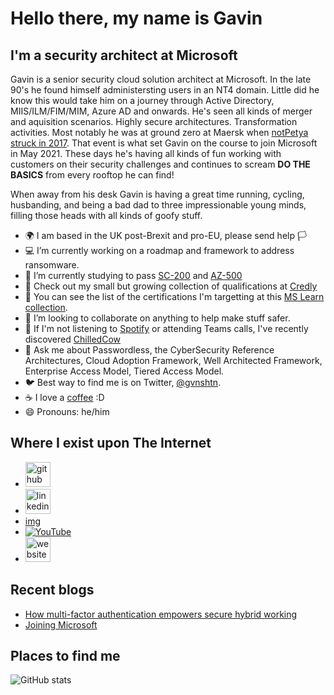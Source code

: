 # Hello there, my name is Gavin

## I'm a security architect at Microsoft

Gavin is a senior security cloud solution architect at Microsoft. In the late 90's he found himself administersting users in an NT4 domain. Little did he know this would take him on a journey through Active Directory, MIIS/ILM/FIM/MIM, Azure AD and onwards. He's seen all kinds of merger and aquisition scenarios. Highly secure architectures. Transformation activities. Most notably he was at ground zero at Maersk when [notPetya struck in 2017](https://gvnshtn.com/maersk-me-notpetya/). That event is what set Gavin on the course to join Microsoft in May 2021. These days he's having all kinds of fun working with customers on their security challenges and continues to scream **DO THE BASICS** from every rooftop he can find!

When away from his desk Gavin is having a great time running, cycling, husbanding, and being a bad dad to three impressionable young minds, filling those heads with all kinds of goofy stuff.

- 🌍 I am based in the UK post-Brexit and pro-EU, please send help 🏳️
- 💻 I’m currently working on a roadmap and framework to address ransomware.
- 🌱 I’m currently studying to pass [SC-200](https://aka.ms/sc200) and [AZ-500](https://aka.ms/az500)
- 🚀 Check out my small but growing collection of qualifications at [Credly](https://www.credly.com/users/gvnshtn/badges)
- 📃 You can see the list of the certifications I'm targetting at this [MS Learn collection](https://docs.microsoft.com/en-us/users/gvnshtn/collections/8p70f7xyd8oogy).
- 👯 I’m looking to collaborate on anything to help make stuff safer.
- 🎵 If I'm not listening to [Spotify](https://open.spotify.com/user/gavinashton) or attending Teams calls, I've recently discovered [ChilledCow](https://www.youtube.com/channel/UCSJ4gkVC6NrvII8umztf0Ow)
- 💬 Ask me about Passwordless, the CyberSecurity Reference Architectures, Cloud Adoption Framework, Well Architected Framework, Enterprise Access Model, Tiered Access Model.
- 🐦 Best way to find me is on Twitter, [@gvnshtn](https://twitter.com/gvnshtn).
- ☕ I love a [coffee](https://www.buymeacoffee.com/gvnshtn) :D
- 😄 Pronouns: he/him

## Where I exist upon The Internet
- [<img src='https://cdn.jsdelivr.net/npm/simple-icons@3.0.1/icons/github.svg' alt='github' height='40'>](https://github.com/gvnshtn)
- [<img src='https://cdn.jsdelivr.net/npm/simple-icons@3.0.1/icons/linkedin.svg' alt='linkedin' height='40'>](https://www.linkedin.com/in/gvnshtn/)
- [img](https://twitter.com/gvnshtn)
- [<img src='https://cdn1.iconfinder.com/data/icons/logotypes/32/youtube-32.png' alt='YouTube'>](https://www.youtube.com/channel/UCVevqxNXF6Y1y2tE9VayJBQ)
- [<img src='https://cdn.jsdelivr.net/npm/simple-icons@3.0.1/icons/icloud.svg' alt='website' height='40'>](https://www.gvnshtn.com)

## Recent blogs

<!--START_SECTION:posts-->
* [How multi-factor authentication empowers secure hybrid working](https://cloudblogs.microsoft.com/industry-blog/en-gb/cross-industry/2021/09/01/how-multi-factor-authentication-empowers-secure-hybrid-working/)
* [Joining Microsoft](https://gvnshtn.com/joining-microsoft/)
<!--END_SECTION:posts-->

## Places to find me



![GitHub stats](https://github-readme-stats.vercel.app/api?username=gvnshtn&show_icons=true)
